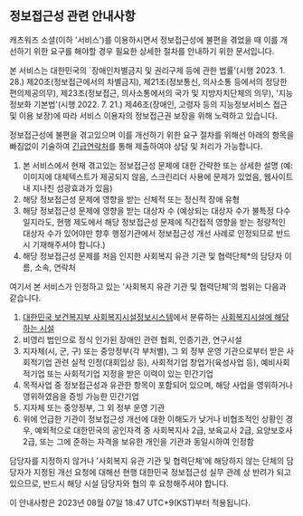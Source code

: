 ## 정보접근성 관련 안내사항

캐츠워즈 소셜(이하 '서비스')를 이용하시면서 정보접근성에 불편을 겪었을 때 이를 개선하기 위한 요구를 해야할 경우 필요한 상세한 절차를 안내하기 위한 문서입니다.

본 서비스는 대한민국의 `장애인차별금지 및 권리구제 등에 관한 법률'(시행 2023. 1. 28.) 제20조(정보접근에서의 차별금지), 제21조(정보통신, 의사소통 등에서의 정당한 편의제공의무), 제23조(정보접근, 의사소통에서의 국가 및 지방자치단체의 의무), '지능정보화 기본법'(시행 2022. 7. 21.) 제46조(장애인, 고령자 등의 지능정보서비스 접근 및 이용 보장)에 따라 서비스 이용자의 정보접근권 보장을 위해 노력하고 있습니다.

정보접근성에 불편을 겪고있으며 이를 개선하기 위한 요구 절차를 위해선 아래의 항목을 빠짐없이 기술하여 [긴급연락처](site_extended_description.md)를 통해 제출하여야 상담 및 처리가 가능합니다.

  1. 본 서비스에서 현재 겪고있는 정보접근성 문제에 대한 간략한 또는 상세한 설명 (예: 이미지에 대체텍스트가 제공되지 않음, 스크린리더 사용에 문제가 있었음, 웹사이트 내 지나친 섬광효과가 있음)
  2. 해당 정보접근성 문제에 영향을 받는 신체적 또는 정신적 장애 유형
  3. 해당 정보접근성 문제에 영향을 받는 대상자 수 (예상되는 대상자 수가 불특정 다수일지라도, 현행 제도에서 해당 정보접근성 문제에 직간접적 영향을 받는 정량적인 대상자 수가 있어야만 향후 행정기관에서 정보접근성 개선 사례로 인정되므로 반드시 기재해주셔야 합니다.)
  4. 해당 정보접근성 문제를 처음 인지한 사회복지 유관 기관 및 협력단체*의 담당자 이름, 소속, 연락처

여기서 본 서비스가 인정하고 있는 '사회복지 유관 기관 및 협력단체'의 범위는 다음과 같습니다.

  1. [대한민국 보건복지부 사회복지시설정보시스템](http://www.w4c.go.kr/)에서 분류하는 [사회복지시설에 해당하는 시설](http://w4c.go.kr/images/download/guide_w4c.pdf)
  2. 비영리 법인으로 정식 인가된 장애인 관련 협회, 인증기관, 연구시설
  3. 지자체(시, 군, 구) 또는 중앙정부(각 부처별), 그 외 정부 운영 기관으로부터 받은 사회적기업 관련 실적 인정(대회입상 등), 사회적기업 창업가(육성사업 등), 예비사회적기업 또는 사회적기업 지정을 받은 이력이 있는 민간기업
  4. 목적사업 중 정보접근성과 유관한 항목이 포함되어 있으며, 해당 사업을 영위하거나 영위하였음을 증빙 가능한 민간기업
  5. 지자체 또는 중앙정부, 그 외 정부 운영 기관
  6. 위에 언급한 기관이 정보접근성 개선에 대한 이해도가 낮거나 비협조적인 상황인 경우, 예외적으로 대한민국의 공인자격 중 사회복지사 2급, 보육교사 2급, 요양보호사 2급, 또는 그에 준하는 자격을 보유한 개인을 기관과 동일시하여 인정함

담당자를 지정하지 않거나 '사회복지 유관 기관 및 협력단체'에 해당하지 않는 단체의 담당자가 지정된 개선 요청에 대해선 현행 대한민국 정보접근성 실무 관례 상 반려가 되고 있으므로, 반드시 해당 시설 담당자와 협의 후 요청해주셔야 합니다.

이 안내사항은 2023년 08월 07일 18:47 UTC+9(KST)부터 적용됩니다.
